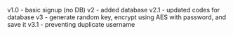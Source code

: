 v1.0 - basic signup (no DB)
v2 - added database
v2.1 - updated codes for database
v3 - generate random key, encrypt using AES with password, and save it
v3.1 - preventing duplicate username
